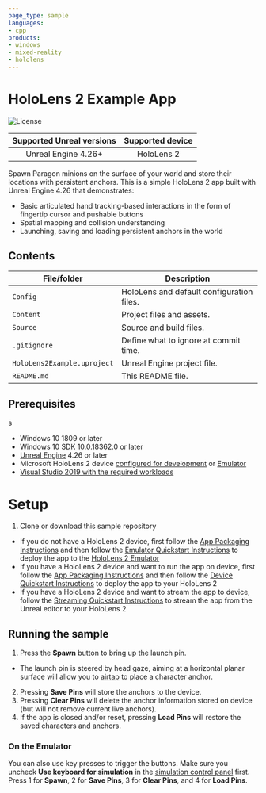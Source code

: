 ```yaml
---
page_type: sample
languages:
- cpp
products:
- windows
- mixed-reality
- hololens
---
```


# HoloLens 2 Example App

![License](https://img.shields.io/badge/license-MIT-green.svg)

Supported Unreal versions | Supported device
:-----------------: | :----------------:
Unreal Engine 4.26+ | HoloLens 2

Spawn Paragon minions on the surface of your world and store their locations with persistent anchors. This is a simple HoloLens 2 app built with Unreal Engine 4.26 that demonstrates:
* Basic articulated hand tracking-based interactions in the form of fingertip cursor and pushable buttons
* Spatial mapping and collision understanding
* Launching, saving and loading persistent anchors in the world

## Contents

| File/folder | Description |
|-------------|-------------|
| `Config` | HoloLens and default configuration files. |
| `Content` | Project files and assets. |
| `Source` | Source and build files. |
| `.gitignore` | Define what to ignore at commit time. |
| `HoloLens2Example.uproject` | Unreal Engine project file. |
| `README.md` | This README file. |

## Prerequisites
s
* Windows 10 1809 or later
* Windows 10 SDK 10.0.18362.0 or later
* [Unreal Engine](https://www.unrealengine.com/download) 4.26 or later
* Microsoft HoloLens 2 device [configured for development](https://docs.microsoft.com/windows/mixed-reality/develop/platform-capabilities-and-apis/using-visual-studio#enabling-developer-mode) or [Emulator](https://docs.microsoft.com/windows/mixed-reality/develop/platform-capabilities-and-apis/using-the-hololens-emulator#hololens-2-emulator-overview)
* [Visual Studio 2019 with the required workloads](https://docs.microsoft.com/windows/mixed-reality/develop/unreal/tutorials/unreal-uxt-ch1#installing-visual-studio-2019)

# Setup

1. Clone or download this sample repository
* If you do not have a HoloLens 2 device, first follow the [App Packaging Instructions](https://docs.unrealengine.com/en-US/Platforms/AR/HoloLens2/HowTo/PackageApp/index.html) and then follow the [Emulator Quickstart Instructions](https://docs.unrealengine.com/en-US/Platforms/AR/HoloLens2/QuickStartEmulator/index.html) to deploy the app to the [HoloLens 2 Emulator](https://docs.microsoft.com/en-us/windows/mixed-reality/using-the-hololens-emulator)
* If you have a HoloLens 2 device and want to run the app on device, first follow the [App Packaging Instructions](https://docs.unrealengine.com/en-US/Platforms/AR/HoloLens2/HowTo/PackageApp/index.html) and then follow the [Device Quickstart Instructions](https://docs.unrealengine.com/en-US/Platforms/AR/HoloLens2/QuickStartDevice/index.html) to deploy the app to your HoloLens 2
* If you have a HoloLens 2 device and want to stream the app to device, follow the [Streaming Quickstart Instructions](https://docs.unrealengine.com/en-US/Platforms/AR/HoloLens2/QuickStartStreaming/index.html) to stream the app from the Unreal editor to your HoloLens 2

## Running the sample

1. Press the **Spawn** button to bring up the launch pin. 
* The launch pin is steered by head gaze, aiming at a horizontal planar surface will allow you to [airtap](https://docs.microsoft.com/en-us/windows/mixed-reality/gestures#air-tap) to place a character anchor.
2. Pressing  **Save Pins** will store the anchors to the device.
3. Pressing **Clear Pins** will delete the anchor information stored on device (but will not remove current live anchors).
4. If the app is closed and/or reset, pressing **Load Pins** will restore the saved characters and anchors. 

### On the Emulator

You can also use key presses to trigger the buttons. Make sure you uncheck **Use keyboard for simulation** in the [simulation control panel](https://docs.microsoft.com/en-us/windows/mixed-reality/using-the-hololens-emulator#simulation-control-panel) first. Press 1 for **Spawn**, 2 for **Save Pins**, 3 for **Clear Pins**, and 4 for **Load Pins**.